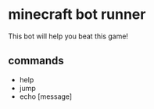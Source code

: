 # minecraft bot runner

This bot will help you beat this game!

## commands
- help
- jump
- echo [message]